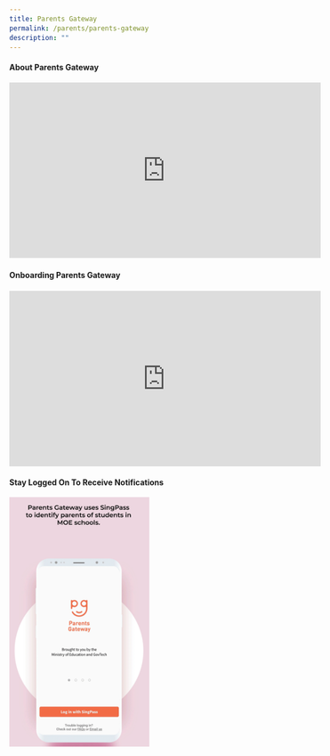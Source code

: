 ```yaml
---
title: Parents Gateway
permalink: /parents/parents-gateway
description: ""
---
```

<h4><strong>About Parents Gateway</strong></h4>
<div><iframe title="YouTube video player" src="https://www.youtube.com/embed/PCM5o8jAncc" width="560" height="315" frameborder="0" allowfullscreen="allowfullscreen" data-mce-fragment="1"></iframe></div>
<h4><strong>Onboarding Parents Gateway</strong></h4>
<h4><iframe title="YouTube video player" src="https://www.youtube.com/embed/tW9jwyuovOo" width="560" height="315" frameborder="0" allowfullscreen="allowfullscreen" data-mce-fragment="1"></iframe><br /><br /><strong>Stay Logged On To Receive Notifications</strong></h4>
<img style="width: 50%;" src="/images/PG-SingPass.gif" />
